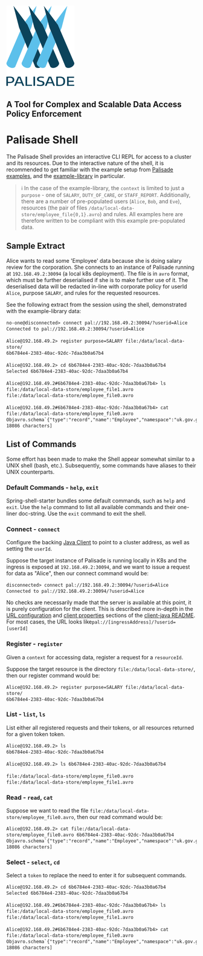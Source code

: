 <!---
Copyright 2018-2021 Crown Copyright

Licensed under the Apache License, Version 2.0 (the "License");
you may not use this file except in compliance with the License.
You may obtain a copy of the License at

  http://www.apache.org/licenses/LICENSE-2.0

Unless required by applicable law or agreed to in writing, software
distributed under the License is distributed on an "AS IS" BASIS,
WITHOUT WARRANTIES OR CONDITIONS OF ANY KIND, either express or implied.
See the License for the specific language governing permissions and
limitations under the License.
--->
# <img src="../logos/logo.svg" width="180">

## A Tool for Complex and Scalable Data Access Policy Enforcement

# Palisade Shell

The Palisade Shell provides an interactive CLI REPL for access to a cluster and its resources.
Due to the interactive nature of the shell, it is recommended to get familiar with the example setup from [Palisade examples](https://github.com/gchq/Palisade-examples/), and the [example-library](https://github.com/gchq/Palisade-examples/tree/develop/example-library) in particular.

> :information_source:
In the case of the example-library, the `context` is limited to just a `purpose` - one of `SALARY`, `DUTY_OF_CARE`, or `STAFF_REPORT`.
Additionally, there are a number of pre-populated users (`Alice`, `Bob`, and `Eve`), resources (the pair of files `/data/local-data-store/employee_file{0,1}.avro`) and rules.
All examples here are therefore written to be compliant with this example pre-populated data.

## Sample Extract

Alice wants to read some 'Employee' data because she is doing salary review for the corporation.
She connects to an instance of Palisade running at `192.168.49.2:30094` (a local k8s deployment).
The file is in `avro` format, which must be further deserialised if she is to make further use of it.
The deserialised data will be redacted in-line with corporate policy for userId `Alice`, purpose `SALARY`, and rules for the requested resources.

See the following extract from the session using the shell, demonstrated with the example-library data:
```shell script
no-one@disconnected> connect pal://192.168.49.2:30094/?userid=Alice
Connected to pal://192.168.49.2:30094/?userid=Alice

Alice@192.168.49.2> register purpose=SALARY file:/data/local-data-store/
6b6784e4-2383-40ac-92dc-7daa3b0a67b4

Alice@192.168.49.2> cd 6b6784e4-2383-40ac-92dc-7daa3b0a67b4
Selected 6b6784e4-2383-40ac-92dc-7daa3b0a67b4

Alice@192.168.49.2#6b6784e4-2383-40ac-92dc-7daa3b0a67b4> ls
file:/data/local-data-store/employee_file1.avro
file:/data/local-data-store/employee_file0.avro

Alice@192.168.49.2#6b6784e4-2383-40ac-92dc-7daa3b0a67b4> cat file:/data/local-data-store/employee_file0.avro
Objavro.schema`{"type":"record","name":"Employee","namespace":"uk.gov.gchq.synt[+ 18086 characters]
```


## List of Commands
Some effort has been made to make the Shell appear somewhat similar to a UNIX shell (bash, etc.).
Subsequently, some commands have aliases to their UNIX counterparts.

### Default Commands - `help`, `exit`
Spring-shell-starter bundles some default commands, such as `help` and `exit`.
Use the `help` command to list all available commands and their one-liner doc-string.
Use the `exit` command to exit the shell.

### Connect - `connect`
Configure the backing [Java Client](../client-java/README.md) to point to a cluster address, as well as setting the `userId`.

Suppose the target instance of Palisade is running locally in K8s and the ingress is exposed at `192.168.49.2:30094`, and we want to issue a request for data as "Alice", then our connect command would be:
```shell script
disconnected> connect pal://192.168.49.2:30094/?userid=Alice
Connected to pal://192.168.49.2:30094/?userid=Alice
```
No checks are necessarily made that the server is available at this point, it is purely configuration for the client.
This is described more in-depth in the [URL configuration](../client-java/README.md#URL) and [client properties](../client-java/README.md#Client%20properties) sections of the [client-java README](../client-java/README.md).
For most cases, the URL looks like`pal://[ingressAddress]/?userid=[userId]`

### Register - `register`
Given a `context` for accessing data, register a request for a `resourceId`.

Suppose the target resource is the directory `file:/data/local-data-store/`, then our register command would be:
```shell script
Alice@192.168.49.2> register purpose=SALARY file:/data/local-data-store/
6b6784e4-2383-40ac-92dc-7daa3b0a67b4
```

### List - `list`, `ls`
List either all registered requests and their tokens, or all resources returned for a given token token.
```shell script
Alice@192.168.49.2> ls
6b6784e4-2383-40ac-92dc-7daa3b0a67b4

Alice@192.168.49.2> ls 6b6784e4-2383-40ac-92dc-7daa3b0a67b4

file:/data/local-data-store/employee_file0.avro
file:/data/local-data-store/employee_file1.avro
```

### Read - `read`, `cat`

Suppose we want to read the file `file:/data/local-data-store/employee_file0.avro`, then our read command would be:
```shell script
Alice@192.168.49.2> cat file:/data/local-data-store/employee_file0.avro 6b6784e4-2383-40ac-92dc-7daa3b0a67b4
Objavro.schema`{"type":"record","name":"Employee","namespace":"uk.gov.gchq.synt[+ 18086 characters]
```

### Select - `select`, `cd`
Select a `token` to replace the need to enter it for subsequent commands.

```shell script
Alice@192.168.49.2> cd 6b6784e4-2383-40ac-92dc-7daa3b0a67b4
Selected 6b6784e4-2383-40ac-92dc-7daa3b0a67b4

Alice@192.168.49.2#6b6784e4-2383-40ac-92dc-7daa3b0a67b4> ls
file:/data/local-data-store/employee_file0.avro
file:/data/local-data-store/employee_file1.avro

Alice@192.168.49.2#6b6784e4-2383-40ac-92dc-7daa3b0a67b4> cat file:/data/local-data-store/employee_file0.avro
Objavro.schema`{"type":"record","name":"Employee","namespace":"uk.gov.gchq.synt[+ 18086 characters]
```
